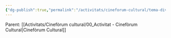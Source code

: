 ```yaml
---
{"dg-publish":true,"permalink":"/activitats/cineforum-cultural/tema-diversio/"}
---
```


Parent: [[Activitats/Cinefòrum cultural/00_Activitat - Cinefòrum Cultural\|Cinefòrum Cultural]]
